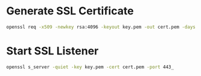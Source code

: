 # Generate SSL Certificate
```bash
openssl req -x509 -newkey rsa:4096 -keyout key.pem -out cert.pem -days 365 -nodes
```

# Start SSL Listener
```bash
openssl s_server -quiet -key key.pem -cert cert.pem -port 443_
```